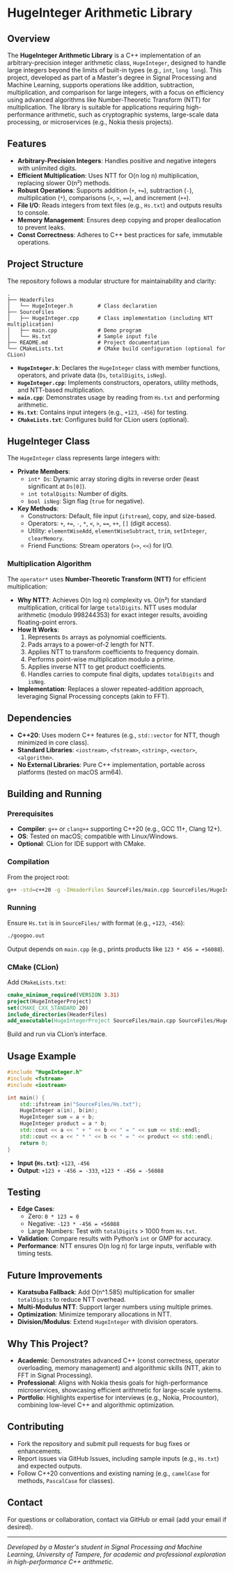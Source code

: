 # HugeInteger Arithmetic Library

## Overview
The **HugeInteger Arithmetic Library** is a C++ implementation of an arbitrary-precision integer arithmetic class, `HugeInteger`, designed to handle large integers beyond the limits of built-in types (e.g., `int`, `long long`). This project, developed as part of a Master's degree in Signal Processing and Machine Learning, supports operations like addition, subtraction, multiplication, and comparison for large integers, with a focus on efficiency using advanced algorithms like Number-Theoretic Transform (NTT) for multiplication. The library is suitable for applications requiring high-performance arithmetic, such as cryptographic systems, large-scale data processing, or microservices (e.g., Nokia thesis projects).

## Features
- **Arbitrary-Precision Integers**: Handles positive and negative integers with unlimited digits.
- **Efficient Multiplication**: Uses NTT for O(n log n) multiplication, replacing slower O(n²) methods.
- **Robust Operations**: Supports addition (`+`, `+=`), subtraction (`-`), multiplication (`*`), comparisons (`<`, `>`, `==`), and increment (`++`).
- **File I/O**: Reads integers from text files (e.g., `Hs.txt`) and outputs results to console.
- **Memory Management**: Ensures deep copying and proper deallocation to prevent leaks.
- **Const Correctness**: Adheres to C++ best practices for safe, immutable operations.

## Project Structure
The repository follows a modular structure for maintainability and clarity:
```
.
├── HeaderFiles
│   └── HugeInteger.h        # Class declaration
├── SourceFiles
│   ├── HugeInteger.cpp      # Class implementation (including NTT multiplication)
│   ├── main.cpp             # Demo program
│   └── Hs.txt               # Sample input file
├── README.md                # Project documentation
└── CMakeLists.txt           # CMake build configuration (optional for CLion)
```

- **`HugeInteger.h`**: Declares the `HugeInteger` class with member functions, operators, and private data (`Ds`, `totalDigits`, `isNeg`).
- **`HugeInteger.cpp`**: Implements constructors, operators, utility methods, and NTT-based multiplication.
- **`main.cpp`**: Demonstrates usage by reading from `Hs.txt` and performing arithmetic.
- **`Hs.txt`**: Contains input integers (e.g., `+123`, `-456`) for testing.
- **`CMakeLists.txt`**: Configures build for CLion users (optional).

## HugeInteger Class
The `HugeInteger` class represents large integers with:
- **Private Members**:
  - `int* Ds`: Dynamic array storing digits in reverse order (least significant at `Ds[0]`).
  - `int totalDigits`: Number of digits.
  - `bool isNeg`: Sign flag (`true` for negative).
- **Key Methods**:
  - Constructors: Default, file input (`ifstream`), copy, and size-based.
  - Operators: `+`, `+=`, `-`, `*`, `<`, `>`, `==`, `++`, `[]` (digit access).
  - Utility: `elementWiseAdd`, `elementWiseSubtract`, `trim`, `setInteger`, `clearMemory`.
  - Friend Functions: Stream operators (`>>`, `<<`) for I/O.

### Multiplication Algorithm
The `operator*` uses **Number-Theoretic Transform (NTT)** for efficient multiplication:
- **Why NTT?**: Achieves O(n log n) complexity vs. O(n²) for standard multiplication, critical for large `totalDigits`. NTT uses modular arithmetic (modulo 998244353) for exact integer results, avoiding floating-point errors.
- **How It Works**:
  1. Represents `Ds` arrays as polynomial coefficients.
  2. Pads arrays to a power-of-2 length for NTT.
  3. Applies NTT to transform coefficients to frequency domain.
  4. Performs point-wise multiplication modulo a prime.
  5. Applies inverse NTT to get product coefficients.
  6. Handles carries to compute final digits, updates `totalDigits` and `isNeg`.
- **Implementation**: Replaces a slower repeated-addition approach, leveraging Signal Processing concepts (akin to FFT).

## Dependencies
- **C++20**: Uses modern C++ features (e.g., `std::vector` for NTT, though minimized in core class).
- **Standard Libraries**: `<iostream>`, `<fstream>`, `<string>`, `<vector>`, `<algorithm>`.
- **No External Libraries**: Pure C++ implementation, portable across platforms (tested on macOS arm64).

## Building and Running
### Prerequisites
- **Compiler**: `g++` or `clang++` supporting C++20 (e.g., GCC 11+, Clang 12+).
- **OS**: Tested on macOS; compatible with Linux/Windows.
- **Optional**: CLion for IDE support with CMake.

### Compilation
From the project root:
```bash
g++ -std=c++20 -g -IHeaderFiles SourceFiles/main.cpp SourceFiles/HugeInteger.cpp -o googoo.out
```

### Running
Ensure `Hs.txt` is in `SourceFiles/` with format (e.g., `+123`, `-456`):
```bash
./googoo.out
```
Output depends on `main.cpp` (e.g., prints products like `123 * 456 = +56088`).

### CMake (CLion)
Add `CMakeLists.txt`:
```cmake
cmake_minimum_required(VERSION 3.31)
project(HugeIntegerProject)
set(CMAKE_CXX_STANDARD 20)
include_directories(HeaderFiles)
add_executable(HugeIntegerProject SourceFiles/main.cpp SourceFiles/HugeInteger.cpp)
```
Build and run via CLion’s interface.

## Usage Example
```cpp
#include "HugeInteger.h"
#include <fstream>
#include <iostream>

int main() {
    std::ifstream in("SourceFiles/Hs.txt");
    HugeInteger a(in), b(in);
    HugeInteger sum = a + b;
    HugeInteger product = a * b;
    std::cout << a << " + " << b << " = " << sum << std::endl;
    std::cout << a << " * " << b << " = " << product << std::endl;
    return 0;
}
```
- **Input (`Hs.txt`)**: `+123`, `-456`
- **Output**: `+123 + -456 = -333`, `+123 * -456 = -56088`

## Testing
- **Edge Cases**:
  - Zero: `0 * 123 = 0`
  - Negative: `-123 * -456 = +56088`
  - Large Numbers: Test with `totalDigits` > 1000 from `Hs.txt`.
- **Validation**: Compare results with Python’s `int` or GMP for accuracy.
- **Performance**: NTT ensures O(n log n) for large inputs, verifiable with timing tests.

## Future Improvements
- **Karatsuba Fallback**: Add O(n^1.585) multiplication for smaller `totalDigits` to reduce NTT overhead.
- **Multi-Modulus NTT**: Support larger numbers using multiple primes.
- **Optimization**: Minimize temporary allocations in NTT.
- **Division/Modulus**: Extend `HugeInteger` with division operators.

## Why This Project?
- **Academic**: Demonstrates advanced C++ (const correctness, operator overloading, memory management) and algorithmic skills (NTT, akin to FFT in Signal Processing).
- **Professional**: Aligns with Nokia thesis goals for high-performance microservices, showcasing efficient arithmetic for large-scale systems.
- **Portfolio**: Highlights expertise for interviews (e.g., Nokia, Procountor), combining low-level C++ and algorithmic optimization.

## Contributing
- Fork the repository and submit pull requests for bug fixes or enhancements.
- Report issues via GitHub Issues, including sample inputs (e.g., `Hs.txt`) and expected outputs.
- Follow C++20 conventions and existing naming (e.g., `camelCase` for methods, `PascalCase` for classes).

<!-- ## License
MIT License. See `LICENSE` file (to be added) for details. -->

## Contact
For questions or collaboration, contact via GitHub or email (add your email if desired).

---

*Developed by a Master's student in Signal Processing and Machine Learning, University of Tampere, for academic and professional exploration in high-performance C++ arithmetic.*
